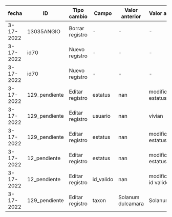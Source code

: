 | fecha | ID | Tipo cambio | Campo | Valor anterior | Valor actual | Usuario | 
| -- | -- | -- | -- | -- | -- | -- |
| 3-17-2022 | 13035ANGIO | Borrar registro | - | - | - | vivian | 
| 3-17-2022 | id70 | Nuevo registro | - | - | - | vivian |
| 3-17-2022 | id70 | Nuevo registro | - | - | - | vivian |
| 3-17-2022 | 129_pendiente | Editar registro | estatus | nan | modificando estatus | vivian |
| 3-17-2022 | 129_pendiente | Editar registro | usuario | nan | vivian | vivian |
| 3-17-2022 | 129_pendiente | Editar registro | estatus | nan | modificando estatus | vivian |
| 3-17-2022 | 12_pendiente | Editar registro | estatus | nan | modificando estatus | vivian |
| 3-17-2022 | 12_pendiente | Editar registro | id_valido | nan | modificando id valido | vivian |
| 3-17-2022 | 129_pendiente | Editar registro | taxon | Solanum dulcamara | Solanum  | vivian |
